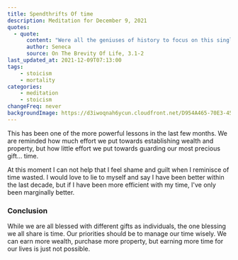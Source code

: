 ```yaml
---
title: Spendthrifts Of time
description: Meditation for December 9, 2021
quotes: 
  - quote:
      content: "Were all the geniuses of history to focus on this single theme, they could never fully express their bafflement at the darkness of the human mind. No person would give up even an inch of their estate, and the slightest dispute with a neighbor can mean hell to pay; yet we easily let others encroach on our lives—worse, we often pave the way for those who will take it over. No person hands out their money to passersby, but to how many do each of us hand out our lives! We’re tight-fisted with property and money, yet think too little of wasting time, the one thing about which we should all be the toughest misers."
      author: Seneca
      source: On The Brevity Of Life, 3.1-2
last_updated_at: 2021-12-09T07:13:00
tags:
    - stoicism
    - mortality
categories:
    - meditation
    - stoicism
changeFreq: never
backgroundImage: https://d3iwoqnah6ycun.cloudfront.net/D954A465-70E3-4596-88DC-CFB68AF65F9C.jpg
---
```


This has been one of the more powerful lessons in the last few months. We are reminded how much effort we put towards 
establishing wealth and property, but how little effort we put towards guarding our most precious gift… time.

At this moment I can not help that I feel shame and guilt when I reminisce of time wasted. I would love to lie to myself 
and say I have been better within the last decade, but if I have been more efficient with my time, I've only been 
marginally better.

### Conclusion

While we are all blessed with different gifts as individuals, the one blessing we all share is time. Our priorities
should be to manage our time wisely. We can earn more wealth, purchase more property, but earning more time for our 
lives is just not possible.
